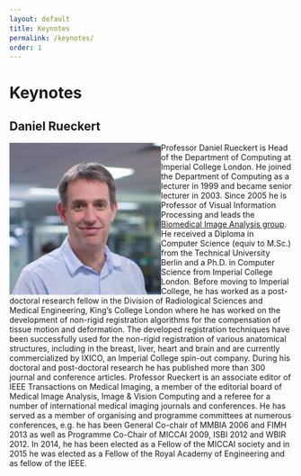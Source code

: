 ```yaml
---
layout: default
title: Keynotes
permalink: /keynotes/
order: 1
---
```

# Keynotes


## Daniel Rueckert
<img style="float: left;" src="../images/daniel_rueckert.png" alt="Daniel Rueckert"> Professor Daniel Rueckert is Head of the Department of Computing at Imperial College London. He joined the Department of Computing as a lecturer in 1999 and became senior lecturer in 2003. Since 2005 he is Professor of Visual Information Processing and leads the [Biomedical Image Analysis group](http://biomedic.doc.ic.ac.uk/). He received a Diploma in Computer Science (equiv to M.Sc.) from the Technical University Berlin and a Ph.D. in Computer Science from Imperial College London. Before moving to Imperial College, he has worked as a post-doctoral research fellow in the Division of Radiological Sciences and Medical Engineering, King’s College London where he has worked on the development of non-rigid registration algorithms for the compensation of tissue motion and deformation. The developed registration techniques have been successfully used for the non-rigid registration of various anatomical structures, including in the breast, liver, heart and brain and are currently commercialized by IXICO, an Imperial College spin-out company. During his doctoral and post-doctoral research he has published more than 300 journal and conference articles. Professor Rueckert is an associate editor of IEEE Transactions on Medical Imaging, a member of the editorial board of Medical Image Analysis, Image & Vision Computing and a referee for a number of international medical imaging journals and conferences. He has served as a member of organising and programme committees at numerous conferences, e.g. he has been General Co-chair of MMBIA 2006 and FIMH 2013 as well as Programme Co-Chair of MICCAI 2009, ISBI 2012 and WBIR 2012. In 2014, he has been elected as a Fellow of the MICCAI society and in 2015 he was elected as a Fellow of the Royal Academy of Engineering and as fellow of the IEEE.